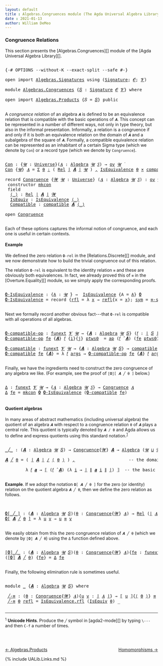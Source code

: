 ```yaml
---
layout: default
title : Algebras.Congruences module (The Agda Universal Algebra Library)
date : 2021-01-13
author: William DeMeo
---
```


### <a id="congruence-relations">Congruence Relations</a>
This section presents the [Algebras.Congruences][] module of the [Agda Universal Algebra Library][].

<pre class="Agda">

<a id="313" class="Symbol">{-#</a> <a id="317" class="Keyword">OPTIONS</a> <a id="325" class="Pragma">--without-K</a> <a id="337" class="Pragma">--exact-split</a> <a id="351" class="Pragma">--safe</a> <a id="358" class="Symbol">#-}</a>

<a id="363" class="Keyword">open</a> <a id="368" class="Keyword">import</a> <a id="375" href="Algebras.Signatures.html" class="Module">Algebras.Signatures</a> <a id="395" class="Keyword">using</a> <a id="401" class="Symbol">(</a><a id="402" href="Algebras.Signatures.html#1239" class="Function">Signature</a><a id="411" class="Symbol">;</a> <a id="413" href="Overture.Preliminaries.html#8176" class="Generalizable">𝓞</a><a id="414" class="Symbol">;</a> <a id="416" href="Universes.html#262" class="Generalizable">𝓥</a><a id="417" class="Symbol">)</a>

<a id="420" class="Keyword">module</a> <a id="427" href="Algebras.Congruences.html" class="Module">Algebras.Congruences</a> <a id="448" class="Symbol">{</a><a id="449" href="Algebras.Congruences.html#449" class="Bound">𝑆</a> <a id="451" class="Symbol">:</a> <a id="453" href="Algebras.Signatures.html#1239" class="Function">Signature</a> <a id="463" href="Overture.Preliminaries.html#8176" class="Generalizable">𝓞</a> <a id="465" href="Universes.html#262" class="Generalizable">𝓥</a><a id="466" class="Symbol">}</a> <a id="468" class="Keyword">where</a>

<a id="475" class="Keyword">open</a> <a id="480" class="Keyword">import</a> <a id="487" href="Algebras.Products.html" class="Module">Algebras.Products</a> <a id="505" class="Symbol">{</a><a id="506" class="Argument">𝑆</a> <a id="508" class="Symbol">=</a> <a id="510" href="Algebras.Congruences.html#449" class="Bound">𝑆</a><a id="511" class="Symbol">}</a> <a id="513" class="Keyword">public</a>

</pre>

A *congruence relation* of an algebra `𝑨` is defined to be an equivalence relation that is compatible with the basic operations of `𝑨`.  This concept can be represented in a number of different ways, not only in type theory, but also in the informal presentation.  Informally, a relation is a congruence if and only if it is both an equivalence relation on the domain of `𝑨` and a subalgebra of the square of `𝑨`.  Formally, a compatible equivalence relation can be represented as an inhabitant of a certain Sigma type (which we denote by `Con`) or a record type (which we denote by `Congruence`).

<pre class="Agda">

<a id="Con"></a><a id="1146" href="Algebras.Congruences.html#1146" class="Function">Con</a> <a id="1150" class="Symbol">:</a> <a id="1152" class="Symbol">{</a><a id="1153" href="Algebras.Congruences.html#1153" class="Bound">𝓤</a> <a id="1155" class="Symbol">:</a> <a id="1157" href="Universes.html#205" class="Function">Universe</a><a id="1165" class="Symbol">}(</a><a id="1167" href="Algebras.Congruences.html#1167" class="Bound">𝑨</a> <a id="1169" class="Symbol">:</a> <a id="1171" href="Algebras.Algebras.html#674" class="Function">Algebra</a> <a id="1179" href="Algebras.Congruences.html#1153" class="Bound">𝓤</a> <a id="1181" href="Algebras.Congruences.html#449" class="Bound">𝑆</a><a id="1182" class="Symbol">)</a> <a id="1184" class="Symbol">→</a> <a id="1186" href="Algebras.Products.html#2262" class="Function">ov</a> <a id="1189" href="Algebras.Congruences.html#1153" class="Bound">𝓤</a> <a id="1191" href="Universes.html#403" class="Function Operator">̇</a>
<a id="1193" href="Algebras.Congruences.html#1146" class="Function">Con</a> <a id="1197" class="Symbol">{</a><a id="1198" href="Algebras.Congruences.html#1198" class="Bound">𝓤</a><a id="1199" class="Symbol">}</a> <a id="1201" href="Algebras.Congruences.html#1201" class="Bound">𝑨</a> <a id="1203" class="Symbol">=</a> <a id="1205" href="MGS-MLTT.html#3074" class="Function">Σ</a> <a id="1207" href="Algebras.Congruences.html#1207" class="Bound">θ</a> <a id="1209" href="MGS-MLTT.html#3074" class="Function">꞉</a> <a id="1211" class="Symbol">(</a> <a id="1213" href="Relations.Discrete.html#6780" class="Function">Rel</a> <a id="1217" href="Overture.Preliminaries.html#13716" class="Function Operator">∣</a> <a id="1219" href="Algebras.Congruences.html#1201" class="Bound">𝑨</a> <a id="1221" href="Overture.Preliminaries.html#13716" class="Function Operator">∣</a> <a id="1223" href="Algebras.Congruences.html#1198" class="Bound">𝓤</a> <a id="1225" class="Symbol">)</a> <a id="1227" href="MGS-MLTT.html#3074" class="Function">,</a> <a id="1229" href="Relations.Quotients.html#2441" class="Record">IsEquivalence</a> <a id="1243" href="Algebras.Congruences.html#1207" class="Bound">θ</a> <a id="1245" href="MGS-MLTT.html#3515" class="Function Operator">×</a> <a id="1247" href="Algebras.Algebras.html#6782" class="Function">compatible</a> <a id="1258" href="Algebras.Congruences.html#1201" class="Bound">𝑨</a> <a id="1260" href="Algebras.Congruences.html#1207" class="Bound">θ</a>

<a id="1263" class="Keyword">record</a> <a id="Congruence"></a><a id="1270" href="Algebras.Congruences.html#1270" class="Record">Congruence</a> <a id="1281" class="Symbol">{</a><a id="1282" href="Algebras.Congruences.html#1282" class="Bound">𝓦</a> <a id="1284" href="Algebras.Congruences.html#1284" class="Bound">𝓤</a> <a id="1286" class="Symbol">:</a> <a id="1288" href="Universes.html#205" class="Function">Universe</a><a id="1296" class="Symbol">}</a> <a id="1298" class="Symbol">(</a><a id="1299" href="Algebras.Congruences.html#1299" class="Bound">𝑨</a> <a id="1301" class="Symbol">:</a> <a id="1303" href="Algebras.Algebras.html#674" class="Function">Algebra</a> <a id="1311" href="Algebras.Congruences.html#1284" class="Bound">𝓤</a> <a id="1313" href="Algebras.Congruences.html#449" class="Bound">𝑆</a><a id="1314" class="Symbol">)</a> <a id="1316" class="Symbol">:</a> <a id="1318" href="Algebras.Products.html#2262" class="Function">ov</a> <a id="1321" href="Algebras.Congruences.html#1282" class="Bound">𝓦</a> <a id="1323" href="Agda.Primitive.html#636" class="Function Operator">⊔</a> <a id="1325" href="Algebras.Congruences.html#1284" class="Bound">𝓤</a> <a id="1327" href="Universes.html#403" class="Function Operator">̇</a>  <a id="1330" class="Keyword">where</a>
 <a id="1337" class="Keyword">constructor</a> <a id="mkcon"></a><a id="1349" href="Algebras.Congruences.html#1349" class="InductiveConstructor">mkcon</a>
 <a id="1356" class="Keyword">field</a>
  <a id="Congruence.⟨_⟩"></a><a id="1364" href="Algebras.Congruences.html#1364" class="Field Operator">⟨_⟩</a> <a id="1368" class="Symbol">:</a> <a id="1370" href="Relations.Discrete.html#6780" class="Function">Rel</a> <a id="1374" href="Overture.Preliminaries.html#13716" class="Function Operator">∣</a> <a id="1376" href="Algebras.Congruences.html#1299" class="Bound">𝑨</a> <a id="1378" href="Overture.Preliminaries.html#13716" class="Function Operator">∣</a> <a id="1380" href="Algebras.Congruences.html#1282" class="Bound">𝓦</a>
  <a id="Congruence.IsEquiv"></a><a id="1384" href="Algebras.Congruences.html#1384" class="Field">IsEquiv</a> <a id="1392" class="Symbol">:</a> <a id="1394" href="Relations.Quotients.html#2441" class="Record">IsEquivalence</a> <a id="1408" href="Algebras.Congruences.html#1364" class="Field Operator">⟨_⟩</a>
  <a id="Congruence.Compatible"></a><a id="1414" href="Algebras.Congruences.html#1414" class="Field">Compatible</a> <a id="1425" class="Symbol">:</a> <a id="1427" href="Algebras.Algebras.html#6782" class="Function">compatible</a> <a id="1438" href="Algebras.Congruences.html#1299" class="Bound">𝑨</a> <a id="1440" href="Algebras.Congruences.html#1364" class="Field Operator">⟨_⟩</a>

<a id="1445" class="Keyword">open</a> <a id="1450" href="Algebras.Congruences.html#1270" class="Module">Congruence</a>

</pre>

Each of these options captures the informal notion of congruence, and each one is useful in certain contexts.



#### <a id="example">Example</a>
We defined the zero relation `𝟎-rel` in the [Relations.Discrete][] module, and we now demonstrate how to build the trivial congruence out of this relation.

The relation `𝟎-rel` is equivalent to the identity relation `≡` and these are obviously both equivalences. In fact, we already proved this of `≡` in the [Overture.Equality][] module, so we simply apply the corresponding proofs.

<pre class="Agda">

<a id="𝟎-IsEquivalence"></a><a id="2020" href="Algebras.Congruences.html#2020" class="Function">𝟎-IsEquivalence</a> <a id="2036" class="Symbol">:</a> <a id="2038" class="Symbol">{</a><a id="2039" href="Algebras.Congruences.html#2039" class="Bound">A</a> <a id="2041" class="Symbol">:</a> <a id="2043" href="Universes.html#260" class="Generalizable">𝓤</a> <a id="2045" href="Universes.html#403" class="Function Operator">̇</a><a id="2046" class="Symbol">}</a> <a id="2048" class="Symbol">→</a>  <a id="2051" href="Relations.Quotients.html#2441" class="Record">IsEquivalence</a> <a id="2065" class="Symbol">{</a><a id="2066" class="Argument">A</a> <a id="2068" class="Symbol">=</a> <a id="2070" href="Algebras.Congruences.html#2039" class="Bound">A</a><a id="2071" class="Symbol">}</a> <a id="2073" href="Relations.Discrete.html#7840" class="Function">𝟎</a>
<a id="2075" href="Algebras.Congruences.html#2020" class="Function">𝟎-IsEquivalence</a> <a id="2091" class="Symbol">=</a> <a id="2093" class="Keyword">record</a> <a id="2100" class="Symbol">{</a><a id="2101" href="Relations.Quotients.html#2505" class="Field">rfl</a> <a id="2105" class="Symbol">=</a> <a id="2107" class="Symbol">λ</a> <a id="2109" href="Algebras.Congruences.html#2109" class="Bound">x</a> <a id="2111" class="Symbol">→</a> <a id="2113" href="Identity-Type.html#162" class="InductiveConstructor">refl</a><a id="2117" class="Symbol">{</a><a id="2118" class="Argument">x</a> <a id="2120" class="Symbol">=</a> <a id="2122" href="Algebras.Congruences.html#2109" class="Bound">x</a><a id="2123" class="Symbol">};</a> <a id="2126" href="Relations.Quotients.html#2529" class="Field">sym</a> <a id="2130" class="Symbol">=</a> <a id="2132" href="Overture.Equality.html#2865" class="Function">≡-symmetric</a><a id="2143" class="Symbol">;</a> <a id="2145" href="Relations.Quotients.html#2553" class="Field">trans</a> <a id="2151" class="Symbol">=</a> <a id="2153" href="Overture.Equality.html#3005" class="Function">≡-transitive</a><a id="2165" class="Symbol">}</a>

</pre>

Next we formally record another obvious fact---that `𝟎-rel` is compatible with all operations of all algebras.

<pre class="Agda">

<a id="𝟎-compatible-op"></a><a id="2306" href="Algebras.Congruences.html#2306" class="Function">𝟎-compatible-op</a> <a id="2322" class="Symbol">:</a> <a id="2324" href="MGS-FunExt-from-Univalence.html#393" class="Function">funext</a> <a id="2331" href="Algebras.Congruences.html#465" class="Bound">𝓥</a> <a id="2333" href="Universes.html#260" class="Generalizable">𝓤</a> <a id="2335" class="Symbol">→</a> <a id="2337" class="Symbol">{</a><a id="2338" href="Algebras.Congruences.html#2338" class="Bound">𝑨</a> <a id="2340" class="Symbol">:</a> <a id="2342" href="Algebras.Algebras.html#674" class="Function">Algebra</a> <a id="2350" href="Universes.html#260" class="Generalizable">𝓤</a> <a id="2352" href="Algebras.Congruences.html#449" class="Bound">𝑆</a><a id="2353" class="Symbol">}</a> <a id="2355" class="Symbol">(</a><a id="2356" href="Algebras.Congruences.html#2356" class="Bound">𝑓</a> <a id="2358" class="Symbol">:</a> <a id="2360" href="Overture.Preliminaries.html#13716" class="Function Operator">∣</a> <a id="2362" href="Algebras.Congruences.html#449" class="Bound">𝑆</a> <a id="2364" href="Overture.Preliminaries.html#13716" class="Function Operator">∣</a><a id="2365" class="Symbol">)</a> <a id="2367" class="Symbol">→</a> <a id="2369" class="Symbol">(</a><a id="2370" href="Algebras.Congruences.html#2356" class="Bound">𝑓</a> <a id="2372" href="Algebras.Algebras.html#2989" class="Function Operator">̂</a> <a id="2374" href="Algebras.Congruences.html#2338" class="Bound">𝑨</a><a id="2375" class="Symbol">)</a> <a id="2377" href="Relations.Discrete.html#9896" class="Function Operator">|:</a> <a id="2380" href="Relations.Discrete.html#7840" class="Function">𝟎</a>
<a id="2382" href="Algebras.Congruences.html#2306" class="Function">𝟎-compatible-op</a> <a id="2398" href="Algebras.Congruences.html#2398" class="Bound">fe</a> <a id="2401" class="Symbol">{</a><a id="2402" href="Algebras.Congruences.html#2402" class="Bound">𝑨</a><a id="2403" class="Symbol">}</a> <a id="2405" href="Algebras.Congruences.html#2405" class="Bound">𝑓</a> <a id="2407" class="Symbol">{</a><a id="2408" href="Algebras.Congruences.html#2408" class="Bound">i</a><a id="2409" class="Symbol">}{</a><a id="2411" href="Algebras.Congruences.html#2411" class="Bound">j</a><a id="2412" class="Symbol">}</a> <a id="2414" href="Algebras.Congruences.html#2414" class="Bound">ptws0</a>  <a id="2421" class="Symbol">=</a> <a id="2423" href="MGS-MLTT.html#6613" class="Function">ap</a> <a id="2426" class="Symbol">(</a><a id="2427" href="Algebras.Congruences.html#2405" class="Bound">𝑓</a> <a id="2429" href="Algebras.Algebras.html#2989" class="Function Operator">̂</a> <a id="2431" href="Algebras.Congruences.html#2402" class="Bound">𝑨</a><a id="2432" class="Symbol">)</a> <a id="2434" class="Symbol">(</a><a id="2435" href="Algebras.Congruences.html#2398" class="Bound">fe</a> <a id="2438" href="Algebras.Congruences.html#2414" class="Bound">ptws0</a><a id="2443" class="Symbol">)</a>

<a id="𝟎-compatible"></a><a id="2446" href="Algebras.Congruences.html#2446" class="Function">𝟎-compatible</a> <a id="2459" class="Symbol">:</a> <a id="2461" href="MGS-FunExt-from-Univalence.html#393" class="Function">funext</a> <a id="2468" href="Algebras.Congruences.html#465" class="Bound">𝓥</a> <a id="2470" href="Universes.html#260" class="Generalizable">𝓤</a> <a id="2472" class="Symbol">→</a> <a id="2474" class="Symbol">{</a><a id="2475" href="Algebras.Congruences.html#2475" class="Bound">𝑨</a> <a id="2477" class="Symbol">:</a> <a id="2479" href="Algebras.Algebras.html#674" class="Function">Algebra</a> <a id="2487" href="Universes.html#260" class="Generalizable">𝓤</a> <a id="2489" href="Algebras.Congruences.html#449" class="Bound">𝑆</a><a id="2490" class="Symbol">}</a> <a id="2492" class="Symbol">→</a> <a id="2494" href="Algebras.Algebras.html#6782" class="Function">compatible</a> <a id="2505" href="Algebras.Congruences.html#2475" class="Bound">𝑨</a> <a id="2507" href="Relations.Discrete.html#7840" class="Function">𝟎</a>
<a id="2509" href="Algebras.Congruences.html#2446" class="Function">𝟎-compatible</a> <a id="2522" href="Algebras.Congruences.html#2522" class="Bound">fe</a> <a id="2525" class="Symbol">{</a><a id="2526" href="Algebras.Congruences.html#2526" class="Bound">𝑨</a><a id="2527" class="Symbol">}</a> <a id="2529" class="Symbol">=</a> <a id="2531" class="Symbol">λ</a> <a id="2533" href="Algebras.Congruences.html#2533" class="Bound">𝑓</a> <a id="2535" href="Algebras.Congruences.html#2535" class="Bound">args</a> <a id="2540" class="Symbol">→</a> <a id="2542" href="Algebras.Congruences.html#2306" class="Function">𝟎-compatible-op</a> <a id="2558" href="Algebras.Congruences.html#2522" class="Bound">fe</a> <a id="2561" class="Symbol">{</a><a id="2562" href="Algebras.Congruences.html#2526" class="Bound">𝑨</a><a id="2563" class="Symbol">}</a> <a id="2565" href="Algebras.Congruences.html#2533" class="Bound">𝑓</a> <a id="2567" href="Algebras.Congruences.html#2535" class="Bound">args</a>

</pre>

Finally, we have the ingredients need to construct the zero congruence of any algebra we like. (For example, see the proof of `⟦𝟎⟧[ 𝑨 ╱ θ ]` below.)

<pre class="Agda">

<a id="Δ"></a><a id="2749" href="Algebras.Congruences.html#2749" class="Function">Δ</a> <a id="2751" class="Symbol">:</a> <a id="2753" href="MGS-FunExt-from-Univalence.html#393" class="Function">funext</a> <a id="2760" href="Algebras.Congruences.html#465" class="Bound">𝓥</a> <a id="2762" href="Universes.html#260" class="Generalizable">𝓤</a> <a id="2764" class="Symbol">→</a> <a id="2766" class="Symbol">{</a><a id="2767" href="Algebras.Congruences.html#2767" class="Bound">𝑨</a> <a id="2769" class="Symbol">:</a> <a id="2771" href="Algebras.Algebras.html#674" class="Function">Algebra</a> <a id="2779" href="Universes.html#260" class="Generalizable">𝓤</a> <a id="2781" href="Algebras.Congruences.html#449" class="Bound">𝑆</a><a id="2782" class="Symbol">}</a> <a id="2784" class="Symbol">→</a> <a id="2786" href="Algebras.Congruences.html#1270" class="Record">Congruence</a> <a id="2797" href="Algebras.Congruences.html#2767" class="Bound">𝑨</a>
<a id="2799" href="Algebras.Congruences.html#2749" class="Function">Δ</a> <a id="2801" href="Algebras.Congruences.html#2801" class="Bound">fe</a> <a id="2804" class="Symbol">=</a> <a id="2806" href="Algebras.Congruences.html#1349" class="InductiveConstructor">mkcon</a> <a id="2812" href="Relations.Discrete.html#7840" class="Function">𝟎</a> <a id="2814" href="Algebras.Congruences.html#2020" class="Function">𝟎-IsEquivalence</a> <a id="2830" class="Symbol">(</a><a id="2831" href="Algebras.Congruences.html#2446" class="Function">𝟎-compatible</a> <a id="2844" href="Algebras.Congruences.html#2801" class="Bound">fe</a><a id="2846" class="Symbol">)</a>

</pre>


#### <a id="quotient-algebras">Quotient algebras</a>
In many areas of abstract mathematics (including universal algebra) the quotient of an algebra `𝑨` with respect to a congruence relation `θ` of `𝑨` plays a central role. This quotient is typically denoted by `𝑨 / θ` and Agda allows us to define and express quotients using this standard notation.<sup>[1](Algebras.Congruences.html#fn1)</sup>

<pre class="Agda">

<a id="_╱_"></a><a id="3272" href="Algebras.Congruences.html#3272" class="Function Operator">_╱_</a> <a id="3276" class="Symbol">:</a> <a id="3278" class="Symbol">(</a><a id="3279" href="Algebras.Congruences.html#3279" class="Bound">𝑨</a> <a id="3281" class="Symbol">:</a> <a id="3283" href="Algebras.Algebras.html#674" class="Function">Algebra</a> <a id="3291" href="Universes.html#260" class="Generalizable">𝓤</a> <a id="3293" href="Algebras.Congruences.html#449" class="Bound">𝑆</a><a id="3294" class="Symbol">)</a> <a id="3296" class="Symbol">→</a> <a id="3298" href="Algebras.Congruences.html#1270" class="Record">Congruence</a><a id="3308" class="Symbol">{</a><a id="3309" href="Universes.html#264" class="Generalizable">𝓦</a><a id="3310" class="Symbol">}</a> <a id="3312" href="Algebras.Congruences.html#3279" class="Bound">𝑨</a> <a id="3314" class="Symbol">→</a> <a id="3316" href="Algebras.Algebras.html#674" class="Function">Algebra</a> <a id="3324" class="Symbol">(</a><a id="3325" href="Universes.html#260" class="Generalizable">𝓤</a> <a id="3327" href="Agda.Primitive.html#636" class="Function Operator">⊔</a> <a id="3329" href="Universes.html#264" class="Generalizable">𝓦</a> <a id="3331" href="Universes.html#181" class="Function Operator">⁺</a><a id="3332" class="Symbol">)</a> <a id="3334" href="Algebras.Congruences.html#449" class="Bound">𝑆</a>

<a id="3337" href="Algebras.Congruences.html#3337" class="Bound">𝑨</a> <a id="3339" href="Algebras.Congruences.html#3272" class="Function Operator">╱</a> <a id="3341" href="Algebras.Congruences.html#3341" class="Bound">θ</a> <a id="3343" class="Symbol">=</a> <a id="3345" class="Symbol">(</a> <a id="3347" href="Overture.Preliminaries.html#13716" class="Function Operator">∣</a> <a id="3349" href="Algebras.Congruences.html#3337" class="Bound">𝑨</a> <a id="3351" href="Overture.Preliminaries.html#13716" class="Function Operator">∣</a> <a id="3353" href="Relations.Quotients.html#4100" class="Function Operator">/</a> <a id="3355" href="Algebras.Congruences.html#1364" class="Field Operator">⟨</a> <a id="3357" href="Algebras.Congruences.html#3341" class="Bound">θ</a> <a id="3359" href="Algebras.Congruences.html#1364" class="Field Operator">⟩</a> <a id="3361" class="Symbol">)</a> <a id="3363" href="Overture.Preliminaries.html#13020" class="InductiveConstructor Operator">,</a>                     <a id="3385" class="Comment">-- the domain of the quotient algebra</a>

        <a id="3432" class="Symbol">λ</a> <a id="3434" href="Algebras.Congruences.html#3434" class="Bound">𝑓</a> <a id="3436" href="Algebras.Congruences.html#3436" class="Bound">𝒂</a> <a id="3438" class="Symbol">→</a> <a id="3440" href="Relations.Quotients.html#4296" class="Function Operator">⟦</a> <a id="3442" class="Symbol">(</a><a id="3443" href="Algebras.Congruences.html#3434" class="Bound">𝑓</a> <a id="3445" href="Algebras.Algebras.html#2989" class="Function Operator">̂</a> <a id="3447" href="Algebras.Congruences.html#3337" class="Bound">𝑨</a><a id="3448" class="Symbol">)</a> <a id="3450" class="Symbol">(λ</a> <a id="3453" href="Algebras.Congruences.html#3453" class="Bound">i</a> <a id="3455" class="Symbol">→</a> <a id="3457" href="Overture.Preliminaries.html#13716" class="Function Operator">∣</a> <a id="3459" href="Overture.Preliminaries.html#13768" class="Function Operator">∥</a> <a id="3461" href="Algebras.Congruences.html#3436" class="Bound">𝒂</a> <a id="3463" href="Algebras.Congruences.html#3453" class="Bound">i</a> <a id="3465" href="Overture.Preliminaries.html#13768" class="Function Operator">∥</a> <a id="3467" href="Overture.Preliminaries.html#13716" class="Function Operator">∣</a><a id="3468" class="Symbol">)</a> <a id="3470" href="Relations.Quotients.html#4296" class="Function Operator">⟧</a>  <a id="3473" class="Comment">-- the basic operations of the quotient algebra</a>

</pre>

**Example**. If we adopt the notation `𝟎[ 𝑨 ╱ θ ]` for the zero (or identity) relation on the quotient algebra `𝑨 ╱ θ`, then we define the zero relation as follows.

<pre class="Agda">


<a id="𝟎[_╱_]"></a><a id="3715" href="Algebras.Congruences.html#3715" class="Function Operator">𝟎[_╱_]</a> <a id="3722" class="Symbol">:</a> <a id="3724" class="Symbol">(</a><a id="3725" href="Algebras.Congruences.html#3725" class="Bound">𝑨</a> <a id="3727" class="Symbol">:</a> <a id="3729" href="Algebras.Algebras.html#674" class="Function">Algebra</a> <a id="3737" href="Universes.html#260" class="Generalizable">𝓤</a> <a id="3739" href="Algebras.Congruences.html#449" class="Bound">𝑆</a><a id="3740" class="Symbol">)(</a><a id="3742" href="Algebras.Congruences.html#3742" class="Bound">θ</a> <a id="3744" class="Symbol">:</a> <a id="3746" href="Algebras.Congruences.html#1270" class="Record">Congruence</a><a id="3756" class="Symbol">{</a><a id="3757" href="Universes.html#264" class="Generalizable">𝓦</a><a id="3758" class="Symbol">}</a> <a id="3760" href="Algebras.Congruences.html#3725" class="Bound">𝑨</a><a id="3761" class="Symbol">)</a> <a id="3763" class="Symbol">→</a> <a id="3765" href="Relations.Discrete.html#6780" class="Function">Rel</a> <a id="3769" class="Symbol">(</a><a id="3770" href="Overture.Preliminaries.html#13716" class="Function Operator">∣</a> <a id="3772" href="Algebras.Congruences.html#3725" class="Bound">𝑨</a> <a id="3774" href="Overture.Preliminaries.html#13716" class="Function Operator">∣</a> <a id="3776" href="Relations.Quotients.html#4100" class="Function Operator">/</a> <a id="3778" href="Algebras.Congruences.html#1364" class="Field Operator">⟨</a> <a id="3780" href="Algebras.Congruences.html#3742" class="Bound">θ</a> <a id="3782" href="Algebras.Congruences.html#1364" class="Field Operator">⟩</a><a id="3783" class="Symbol">)(</a><a id="3785" href="Universes.html#260" class="Generalizable">𝓤</a> <a id="3787" href="Agda.Primitive.html#636" class="Function Operator">⊔</a> <a id="3789" href="Universes.html#264" class="Generalizable">𝓦</a> <a id="3791" href="Universes.html#181" class="Function Operator">⁺</a><a id="3792" class="Symbol">)</a>
<a id="3794" href="Algebras.Congruences.html#3715" class="Function Operator">𝟎[</a> <a id="3797" href="Algebras.Congruences.html#3797" class="Bound">𝑨</a> <a id="3799" href="Algebras.Congruences.html#3715" class="Function Operator">╱</a> <a id="3801" href="Algebras.Congruences.html#3801" class="Bound">θ</a> <a id="3803" href="Algebras.Congruences.html#3715" class="Function Operator">]</a> <a id="3805" class="Symbol">=</a> <a id="3807" class="Symbol">λ</a> <a id="3809" href="Algebras.Congruences.html#3809" class="Bound">u</a> <a id="3811" href="Algebras.Congruences.html#3811" class="Bound">v</a> <a id="3813" class="Symbol">→</a> <a id="3815" href="Algebras.Congruences.html#3809" class="Bound">u</a> <a id="3817" href="Overture.Equality.html#2389" class="Datatype Operator">≡</a> <a id="3819" href="Algebras.Congruences.html#3811" class="Bound">v</a>

</pre>

We easily obtain from this the zero congruence relation of `𝑨 ╱ θ` (which we denote by `⟦𝟎⟧ 𝑨 ╱ θ`) using the `Δ` function defined above.

<pre class="Agda">

<a id="⟦𝟎⟧_╱_"></a><a id="3987" href="Algebras.Congruences.html#3987" class="Function Operator">⟦𝟎⟧_╱_</a> <a id="3994" class="Symbol">:</a> <a id="3996" class="Symbol">(</a><a id="3997" href="Algebras.Congruences.html#3997" class="Bound">𝑨</a> <a id="3999" class="Symbol">:</a> <a id="4001" href="Algebras.Algebras.html#674" class="Function">Algebra</a> <a id="4009" href="Universes.html#260" class="Generalizable">𝓤</a> <a id="4011" href="Algebras.Congruences.html#449" class="Bound">𝑆</a><a id="4012" class="Symbol">)(</a><a id="4014" href="Algebras.Congruences.html#4014" class="Bound">θ</a> <a id="4016" class="Symbol">:</a> <a id="4018" href="Algebras.Congruences.html#1270" class="Record">Congruence</a><a id="4028" class="Symbol">{</a><a id="4029" href="Universes.html#264" class="Generalizable">𝓦</a><a id="4030" class="Symbol">}</a> <a id="4032" href="Algebras.Congruences.html#3997" class="Bound">𝑨</a><a id="4033" class="Symbol">){</a><a id="4035" href="Algebras.Congruences.html#4035" class="Bound">fe</a> <a id="4038" class="Symbol">:</a> <a id="4040" href="MGS-FunExt-from-Univalence.html#393" class="Function">funext</a> <a id="4047" href="Algebras.Congruences.html#465" class="Bound">𝓥</a> <a id="4049" class="Symbol">(</a><a id="4050" href="Universes.html#260" class="Generalizable">𝓤</a> <a id="4052" href="Agda.Primitive.html#636" class="Function Operator">⊔</a> <a id="4054" href="Universes.html#264" class="Generalizable">𝓦</a> <a id="4056" href="Universes.html#181" class="Function Operator">⁺</a><a id="4057" class="Symbol">)}</a> <a id="4060" class="Symbol">→</a> <a id="4062" href="Algebras.Congruences.html#1270" class="Record">Congruence</a> <a id="4073" class="Symbol">(</a><a id="4074" href="Algebras.Congruences.html#3997" class="Bound">𝑨</a> <a id="4076" href="Algebras.Congruences.html#3272" class="Function Operator">╱</a> <a id="4078" href="Algebras.Congruences.html#4014" class="Bound">θ</a><a id="4079" class="Symbol">)</a>
<a id="4081" class="Symbol">(</a><a id="4082" href="Algebras.Congruences.html#3987" class="Function Operator">⟦𝟎⟧</a> <a id="4086" href="Algebras.Congruences.html#4086" class="Bound">𝑨</a> <a id="4088" href="Algebras.Congruences.html#3987" class="Function Operator">╱</a> <a id="4090" href="Algebras.Congruences.html#4090" class="Bound">θ</a><a id="4091" class="Symbol">)</a> <a id="4093" class="Symbol">{</a><a id="4094" href="Algebras.Congruences.html#4094" class="Bound">fe</a><a id="4096" class="Symbol">}</a> <a id="4098" class="Symbol">=</a> <a id="4100" href="Algebras.Congruences.html#2749" class="Function">Δ</a> <a id="4102" href="Algebras.Congruences.html#4094" class="Bound">fe</a>

</pre>


Finally, the following elimination rule is sometimes useful.

<pre class="Agda">

<a id="4195" class="Keyword">module</a> <a id="4202" href="Algebras.Congruences.html#4202" class="Module">_</a> <a id="4204" class="Symbol">{</a><a id="4205" href="Algebras.Congruences.html#4205" class="Bound">𝑨</a> <a id="4207" class="Symbol">:</a> <a id="4209" href="Algebras.Algebras.html#674" class="Function">Algebra</a> <a id="4217" href="Universes.html#260" class="Generalizable">𝓤</a> <a id="4219" href="Algebras.Congruences.html#449" class="Bound">𝑆</a><a id="4220" class="Symbol">}</a> <a id="4222" class="Keyword">where</a>

 <a id="4230" href="Algebras.Congruences.html#4230" class="Function">╱-≡</a> <a id="4234" class="Symbol">:</a> <a id="4236" class="Symbol">(</a><a id="4237" href="Algebras.Congruences.html#4237" class="Bound">θ</a> <a id="4239" class="Symbol">:</a> <a id="4241" href="Algebras.Congruences.html#1270" class="Record">Congruence</a><a id="4251" class="Symbol">{</a><a id="4252" href="Universes.html#264" class="Generalizable">𝓦</a><a id="4253" class="Symbol">}</a> <a id="4255" href="Algebras.Congruences.html#4205" class="Bound">𝑨</a><a id="4256" class="Symbol">){</a><a id="4258" href="Algebras.Congruences.html#4258" class="Bound">u</a> <a id="4260" href="Algebras.Congruences.html#4260" class="Bound">v</a> <a id="4262" class="Symbol">:</a> <a id="4264" href="Overture.Preliminaries.html#13716" class="Function Operator">∣</a> <a id="4266" href="Algebras.Congruences.html#4205" class="Bound">𝑨</a> <a id="4268" href="Overture.Preliminaries.html#13716" class="Function Operator">∣</a><a id="4269" class="Symbol">}</a> <a id="4271" class="Symbol">→</a> <a id="4273" href="Relations.Quotients.html#4296" class="Function Operator">⟦</a> <a id="4275" href="Algebras.Congruences.html#4258" class="Bound">u</a> <a id="4277" href="Relations.Quotients.html#4296" class="Function Operator">⟧</a><a id="4278" class="Symbol">{</a><a id="4279" href="Algebras.Congruences.html#1364" class="Field Operator">⟨</a> <a id="4281" href="Algebras.Congruences.html#4237" class="Bound">θ</a> <a id="4283" href="Algebras.Congruences.html#1364" class="Field Operator">⟩</a><a id="4284" class="Symbol">}</a> <a id="4286" href="Overture.Equality.html#2389" class="Datatype Operator">≡</a> <a id="4288" href="Relations.Quotients.html#4296" class="Function Operator">⟦</a> <a id="4290" href="Algebras.Congruences.html#4260" class="Bound">v</a> <a id="4292" href="Relations.Quotients.html#4296" class="Function Operator">⟧</a> <a id="4294" class="Symbol">→</a> <a id="4296" href="Algebras.Congruences.html#1364" class="Field Operator">⟨</a> <a id="4298" href="Algebras.Congruences.html#4237" class="Bound">θ</a> <a id="4300" href="Algebras.Congruences.html#1364" class="Field Operator">⟩</a> <a id="4302" href="Algebras.Congruences.html#4258" class="Bound">u</a> <a id="4304" href="Algebras.Congruences.html#4260" class="Bound">v</a>
 <a id="4307" href="Algebras.Congruences.html#4230" class="Function">╱-≡</a> <a id="4311" href="Algebras.Congruences.html#4311" class="Bound">θ</a> <a id="4313" href="Identity-Type.html#162" class="InductiveConstructor">refl</a> <a id="4318" class="Symbol">=</a> <a id="4320" href="Relations.Quotients.html#2505" class="Field">IsEquivalence.rfl</a> <a id="4338" class="Symbol">(</a><a id="4339" href="Algebras.Congruences.html#1384" class="Field">IsEquiv</a> <a id="4347" href="Algebras.Congruences.html#4311" class="Bound">θ</a><a id="4348" class="Symbol">)</a> <a id="4350" class="Symbol">_</a>

</pre>

--------------------------------------

<sup>1</sup><span class="footnote" id="fn1"> **Unicode Hints**. Produce the `╱` symbol in [agda2-mode][] by typing `\---` and then `C-f` a number of times.</span>



<br>
<br>

[← Algebras.Products](Algebras.Products.html)
<span style="float:right;">[Homomorphisms →](Homomorphisms.html)</span>

{% include UALib.Links.md %}
